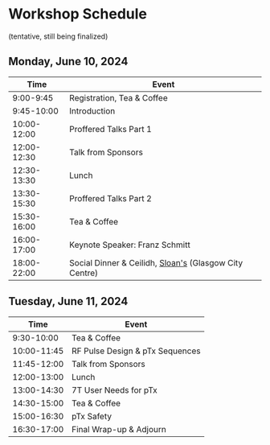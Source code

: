 # Workshop Schedule
(tentative, still being finalized)

## Monday, June 10, 2024

| Time | Event |
| ----------- | ----------- |
| 9:00-9:45 | Registration, Tea & Coffee |
| 9:45-10:00 | Introduction |
| 10:00-12:00 | Proffered Talks Part 1 | 
| 12:00-12:30 | Talk from Sponsors | 
| 12:30-13:30 | Lunch | 
| 13:30-15:30 | Proffered Talks Part 2 | 
| 15:30-16:00 | Tea & Coffee | 
| 16:00-17:00 | Keynote Speaker: Franz Schmitt | 
| 18:00-22:00 | Social Dinner & Ceilidh, [Sloan's](https://www.sloansglasgow.com/) (Glasgow City Centre) | 

## Tuesday, June 11, 2024

| Time | Event |
| ----------- | ----------- |
| 9:30-10:00 | Tea & Coffee |
| 10:00-11:45 | RF Pulse Design & pTx Sequences | 
| 11:45-12:00 | Talk from Sponsors | 
| 12:00-13:00 | Lunch | 
| 13:00-14:30 | 7T User Needs for pTx | 
| 14:30-15:00 | Tea & Coffee | 
| 15:00-16:30 | pTx Safety | 
| 16:30-17:00 | Final Wrap-up & Adjourn | 
